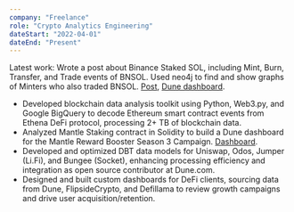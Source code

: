 ```yaml
---
company: "Freelance"
role: "Crypto Analytics Engineering"
dateStart: "2022-04-01"
dateEnd: "Present"
---
```


Latest work: Wrote a post about Binance Staked SOL, including Mint, Burn, Transfer, and Trade events of BNSOL. Used neo4j to find and show graphs of Minters who also traded BNSOL. [Post](https://lequangphu.github.io/binance-staked-sol), [Dune dashboard](https://dune.com/phu/bnsol-stats).

- Developed blockchain data analysis toolkit using Python, Web3.py, and Google BigQuery to decode Ethereum smart contract events from Ethena DeFi protocol, processing 2+ TB of blockchain data.
- Analyzed Mantle Staking contract in Solidity to build a Dune dashboard for the Mantle Reward Booster Season 3 Campaign. [Dashboard](https://dune.com/phu/mantle-reward-booster-campaign-review/369f8660-f34a-4b41-9734-3d85a6f35cd8).
- Developed and optimized DBT data models for Uniswap, Odos, Jumper (Li.Fi), and Bungee (Socket), enhancing processing efficiency and integration as open source contributor at Dune.com.
- Designed and built custom dashboards for DeFi clients, sourcing data from Dune, FlipsideCrypto, and Defillama to review growth campaigns and drive user acquisition/retention.
